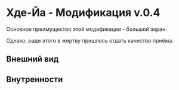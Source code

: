 # Хде-Йа - Модификация v.0.4

Основное преимущество этой модификации - большой экран.

Однако, ради этого в жертву пришлось отдать качество приёма.


## Внешний вид


## Внутренности

